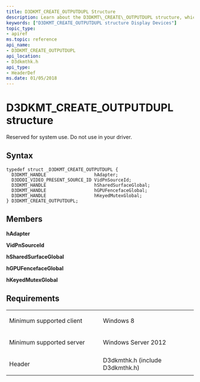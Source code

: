 ```yaml
---
title: D3DKMT_CREATE_OUTPUTDUPL Structure
description: Learn about the D3DKMT\_CREATE\_OUTPUTDUPL structure, which is reserved for system use. Do not use in your driver.
keywords: ["D3DKMT_CREATE_OUTPUTDUPL structure Display Devices"]
topic_type:
- apiref
ms.topic: reference
api_name:
- D3DKMT_CREATE_OUTPUTDUPL
api_location:
- D3dkmthk.h
api_type:
- HeaderDef
ms.date: 01/05/2018
---
```


# D3DKMT\_CREATE\_OUTPUTDUPL structure


Reserved for system use. Do not use in your driver.

## Syntax

```ManagedCPlusPlus
typedef struct _D3DKMT_CREATE_OUTPUTDUPL {
  D3DKMT_HANDLE                  hAdapter;
  D3DDDI_VIDEO_PRESENT_SOURCE_ID VidPnSourceId;
  D3DKMT_HANDLE                  hSharedSurfaceGlobal;
  D3DKMT_HANDLE                  hGPUFencefaceGlobal;
  D3DKMT_HANDLE                  hKeyedMutexGlobal;
} D3DKMT_CREATE_OUTPUTDUPL;
```

## Members

**hAdapter**

**VidPnSourceId**

**hSharedSurfaceGlobal**

**hGPUFencefaceGlobal**

**hKeyedMutexGlobal**

## Requirements

<table>
<colgroup>
<col width="50%" />
<col width="50%" />
</colgroup>
<tbody>
<tr class="odd">
<td align="left"><p>Minimum supported client</p></td>
<td align="left"><p>Windows 8</p></td>
</tr>
<tr class="even">
<td align="left"><p>Minimum supported server</p></td>
<td align="left"><p>Windows Server 2012</p></td>
</tr>
<tr class="odd">
<td align="left"><p>Header</p></td>
<td align="left">D3dkmthk.h (include D3dkmthk.h)</td>
</tr>
</tbody>
</table>

 

 





